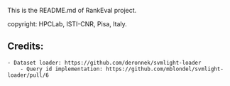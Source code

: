 This is the README.md of RankEval project.

copyright: HPCLab, ISTI-CNR, Pisa, Italy.


## Credits:
    - Dataset loader: https://github.com/deronnek/svmlight-loader
        - Query id implementation: https://github.com/mblondel/svmlight-loader/pull/6


